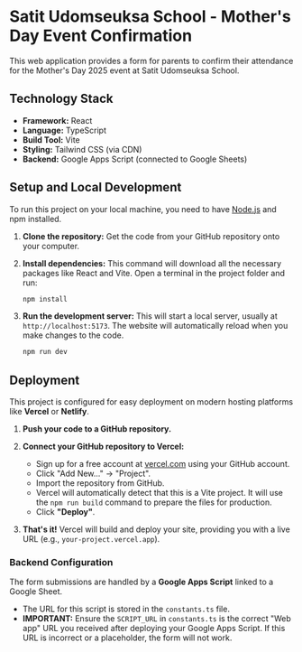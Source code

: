 # Satit Udomseuksa School - Mother's Day Event Confirmation

This web application provides a form for parents to confirm their attendance for the Mother's Day 2025 event at Satit Udomseuksa School.

## Technology Stack

- **Framework:** React
- **Language:** TypeScript
- **Build Tool:** Vite
- **Styling:** Tailwind CSS (via CDN)
- **Backend:** Google Apps Script (connected to Google Sheets)

## Setup and Local Development

To run this project on your local machine, you need to have [Node.js](https://nodejs.org/) and npm installed.

1.  **Clone the repository:**
    Get the code from your GitHub repository onto your computer.

2.  **Install dependencies:**
    This command will download all the necessary packages like React and Vite. Open a terminal in the project folder and run:
    ```bash
    npm install
    ```

3.  **Run the development server:**
    This will start a local server, usually at `http://localhost:5173`. The website will automatically reload when you make changes to the code.
    ```bash
    npm run dev
    ```

## Deployment

This project is configured for easy deployment on modern hosting platforms like **Vercel** or **Netlify**.

1.  **Push your code to a GitHub repository.**

2.  **Connect your GitHub repository to Vercel:**
    - Sign up for a free account at [vercel.com](https://vercel.com) using your GitHub account.
    - Click "Add New..." -> "Project".
    - Import the repository from GitHub.
    - Vercel will automatically detect that this is a Vite project. It will use the `npm run build` command to prepare the files for production.
    - Click **"Deploy"**.

3.  **That's it!** Vercel will build and deploy your site, providing you with a live URL (e.g., `your-project.vercel.app`).

### Backend Configuration

The form submissions are handled by a **Google Apps Script** linked to a Google Sheet.

- The URL for this script is stored in the `constants.ts` file.
- **IMPORTANT:** Ensure the `SCRIPT_URL` in `constants.ts` is the correct "Web app" URL you received after deploying your Google Apps Script. If this URL is incorrect or a placeholder, the form will not work.
